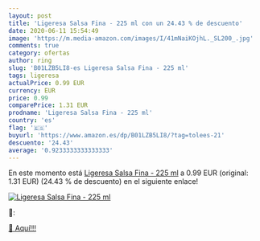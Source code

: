 ```yaml
---
layout: post
title: 'Ligeresa Salsa Fina - 225 ml con un 24.43 % de descuento'
date: 2020-06-11 15:54:49
image: 'https://m.media-amazon.com/images/I/41mNaiKOjhL._SL200_.jpg'
comments: true
category: ofertas
author: ring
slug: 'B01LZB5LI8-es Ligeresa Salsa Fina - 225 ml'
tags: ligeresa
actualPrice: 0.99 EUR
currency: EUR
price: 0.99
comparePrice: 1.31 EUR
prodname: 'Ligeresa Salsa Fina - 225 ml'
country: 'es'
flag: '🇪🇸'
buyurl: 'https://www.amazon.es/dp/B01LZB5LI8/?tag=tolees-21'
descuento: '24.43'
average: '0.9233333333333333'
---
```


En este momento está [Ligeresa Salsa Fina - 225 ml](https://www.amazon.es/dp/B01LZB5LI8/?tag=tolees-21) a 0.99 EUR (original: 1.31 EUR) (24.43 %  de descuento) en el siguiente enlace!

[![Ligeresa Salsa Fina - 225 ml](https://m.media-amazon.com/images/I/41mNaiKOjhL._SL200_.jpg)](https://www.amazon.es/dp/B01LZB5LI8/?tag=tolees-21)

🔎:


[🛒 Aquí!!!](https://www.amazon.es/dp/B01LZB5LI8/?tag=tolees-21)
